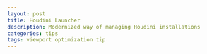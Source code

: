 ```yaml
---
layout: post
title: Houdini Launcher
description: Modernized way of managing Houdini installations
categories: tips
tags: viewport optimization tip
---
```

